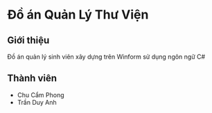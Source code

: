 ﻿# Đồ án Quản Lý Thư Viện

## Giới thiệu
Đồ án quản lý sinh viên xây dựng trên Winform sử dụng ngôn ngữ C#

## Thành viên
- Chu Cẩm Phong
- Trần Duy Anh